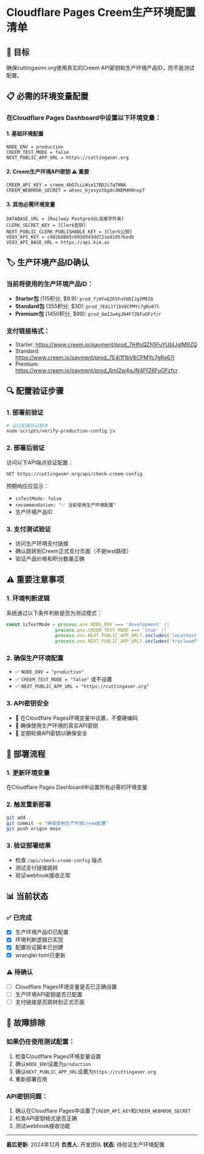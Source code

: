 # Cloudflare Pages Creem生产环境配置清单

## 🎯 目标
确保cuttingasmr.org使用真实的Creem API密钥和生产环境产品ID，而不是测试配置。

## 📋 必需的环境变量配置

### 在Cloudflare Pages Dashboard中设置以下环境变量：

#### 1. 基础环境配置
```
NODE_ENV = production
CREEM_TEST_MODE = false
NEXT_PUBLIC_APP_URL = https://cuttingasmr.org
```

#### 2. Creem生产环境API密钥 ⚠️ 重要
```
CREEM_API_KEY = creem_4bO7LLLWie17BD2i7qTNNA
CREEM_WEBHOOK_SECRET = whsec_6jovyxtbgdcdNEMdH0nspT
```

#### 3. 其他必需环境变量
```
DATABASE_URL = [Railway PostgreSQL连接字符串]
CLERK_SECRET_KEY = [Clerk密钥]
NEXT_PUBLIC_CLERK_PUBLISHABLE_KEY = [Clerk公钥]
VEO3_API_KEY = c982688b5c6938943dd721ed1d576edb
VEO3_API_BASE_URL = https://api.kie.ai
```

## 🏷️ 生产环境产品ID确认

### 当前将使用的生产环境产品ID：
- **Starter包** (115积分, $9.9): `prod_7jHfoQZh5FuYUbIJgIM9ZQ`
- **Standard包** (355积分, $30): `prod_7E4i1f1bV8CPMYc7gRx67l`
- **Premium包** (1450积分, $99): `prod_6mI2w4gJN4FfZ6FuOFzfcr`

### 支付链接格式：
- Starter: https://www.creem.io/payment/prod_7jHfoQZh5FuYUbIJgIM9ZQ
- Standard: https://www.creem.io/payment/prod_7E4i1f1bV8CPMYc7gRx67l
- Premium: https://www.creem.io/payment/prod_6mI2w4gJN4FfZ6FuOFzfcr

## 🔍 配置验证步骤

### 1. 部署前验证
```bash
# 运行配置验证脚本
node scripts/verify-production-config.js
```

### 2. 部署后验证
访问以下API端点验证配置：
```
GET https://cuttingasmr.org/api/check-creem-config
```

预期响应应显示：
- `isTestMode: false`
- `recommendation: "✅ 当前使用生产环境配置"`
- 生产环境产品ID

### 3. 支付测试验证
- 访问生产环境支付链接
- 确认跳转到Creem正式支付页面（不是test路径）
- 验证产品价格和积分数量正确

## ⚠️ 重要注意事项

### 1. 环境判断逻辑
系统通过以下条件判断是否为测试模式：
```javascript
const isTestMode = process.env.NODE_ENV === 'development' || 
                  process.env.CREEM_TEST_MODE === 'true' ||
                  process.env.NEXT_PUBLIC_APP_URL?.includes('localhost') ||
                  process.env.NEXT_PUBLIC_APP_URL?.includes('trycloudflare.com')
```

### 2. 确保生产环境配置
- ✅ `NODE_ENV = "production"`
- ✅ `CREEM_TEST_MODE = "false"` 或不设置
- ✅ `NEXT_PUBLIC_APP_URL = "https://cuttingasmr.org"`

### 3. API密钥安全
- 🔐 在Cloudflare Pages环境变量中设置，不要硬编码
- 🔐 确保使用生产环境的真实API密钥
- 🔐 定期轮换API密钥以确保安全

## 🚀 部署流程

### 1. 更新环境变量
在Cloudflare Pages Dashboard中设置所有必需的环境变量

### 2. 触发重新部署
```bash
git add .
git commit -m "确保使用生产环境Creem配置"
git push origin main
```

### 3. 验证部署结果
- 检查 `/api/check-creem-config` 端点
- 测试支付链接跳转
- 验证webhook接收正常

## 📊 当前状态

### ✅ 已完成
- [x] 生产环境产品ID已配置
- [x] 环境判断逻辑已实现
- [x] 配置验证脚本已创建
- [x] wrangler.toml已更新

### ⚠️ 待确认
- [ ] Cloudflare Pages环境变量是否已正确设置
- [ ] 生产环境API密钥是否已配置
- [ ] 支付链接是否跳转到正式页面

## 🔧 故障排除

### 如果仍在使用测试配置：
1. 检查Cloudflare Pages环境变量设置
2. 确认`NODE_ENV`设置为`production`
3. 确认`NEXT_PUBLIC_APP_URL`设置为`https://cuttingasmr.org`
4. 重新部署应用

### API密钥问题：
1. 确认在Cloudflare Pages中设置了`CREEM_API_KEY`和`CREEM_WEBHOOK_SECRET`
2. 检查API密钥格式是否正确
3. 测试webhook接收功能

---
**最后更新**: 2024年12月
**负责人**: 开发团队
**状态**: 待验证生产环境配置 